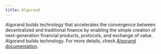```yaml
---
title: Algorand
---
```


Algorand builds technology that accelerates the convergence between decentralized and traditional finance by enabling the simple creation of next-generation financial products, protocols, and exchange of value. Algorand builds technology. For more details, check [Algorand documentation](https://manual.grid.tf/weblets/weblets_algorand.html).

